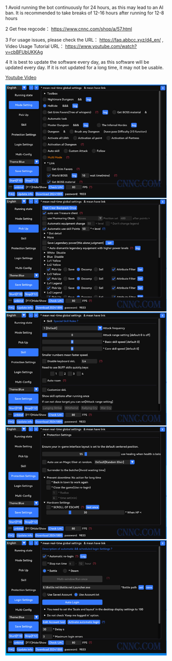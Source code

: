 1 Avoid running the bot continuously for 24 hours, as this may lead to an AI ban. It is recommended to take breaks of 12-16 hours after running for 12-8 hours

2 Get free regcode： https://www.cnnc.com/shop/a/57.html

3 For usage issues, please check the URL： https://faq.abbcc.xyz/d4_en/ ,
   Video Usage Tutorial URL： https://www.youtube.com/watch?v=cbBFUbUKKAg
   
4 It is best to update the software every day, as this software will be updated every day. If it is not updated for a long time, it may not be usable.

[Youtube Video](https://www.youtube.com/watch?v=UY3jNfD4w4I)


![diablo4](https://raw.githubusercontent.com/pengcheng7/Diablo-IV-Cheat/refs/heads/main/d4_01.jpg)
![diablo4](https://raw.githubusercontent.com/pengcheng7/Diablo-IV-Cheat/refs/heads/main/d4_02.jpg)
![diablo4](https://raw.githubusercontent.com/pengcheng7/Diablo-IV-Cheat/refs/heads/main/d4_03.jpg)
![diablo4](https://raw.githubusercontent.com/pengcheng7/Diablo-IV-Cheat/refs/heads/main/d4_04.jpg)
![diablo4](https://raw.githubusercontent.com/pengcheng7/Diablo-IV-Cheat/refs/heads/main/d4_05.jpg)
